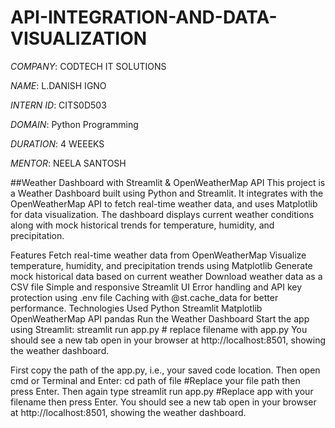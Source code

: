 # API-INTEGRATION-AND-DATA-VISUALIZATION 
*COMPANY*: CODTECH IT SOLUTIONS

*NAME*: L.DANISH IGNO

*INTERN ID*: CITS0D503

*DOMAIN*:  Python Programming

*DURATION*: 4 WEEEKS

*MENTOR*: NEELA SANTOSH

##Weather Dashboard with Streamlit & OpenWeatherMap API
This project is a Weather Dashboard built using Python and Streamlit. It integrates with the OpenWeatherMap API to fetch real-time weather data, and uses Matplotlib for data visualization. The dashboard displays current weather conditions along with mock historical trends for temperature, humidity, and precipitation.

Features
Fetch real-time weather data from OpenWeatherMap
Visualize temperature, humidity, and precipitation trends using Matplotlib
Generate mock historical data based on current weather
Download weather data as a CSV file
Simple and responsive Streamlit UI
Error handling and API key protection using .env file
Caching with @st.cache_data for better performance.
Technologies Used
Python
Streamlit
Matplotlib
OpenWeatherMap API
pandas
Run the Weather Dashboard Start the app using Streamlit: streamlit run app.py # replace filename with app.py You should see a new tab open in your browser at http://localhost:8501, showing the weather dashboard.

First copy the path of the app.py, i.e., your saved code location. Then open cmd or Terminal and Enter: cd path of file #Replace your file path then press Enter. Then again type streamlit run app.py #Replace app with your filename then press Enter. You should see a new tab open in your browser at http://localhost:8501, showing the weather dashboard.

